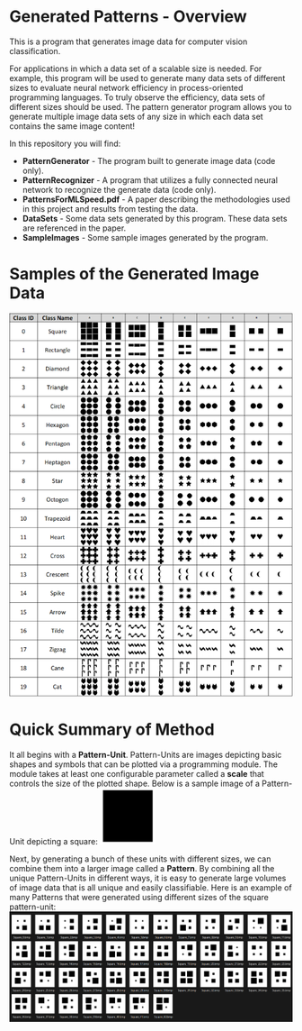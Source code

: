 # Generated Patterns - Overview
This is a program that generates image data for computer vision classification. 

For applications in which a data set of a scalable size is needed. For example, this program will be used to generate many data sets of different sizes to evaluate neural network efficiency in process-oriented programming languages. To truly observe the efficiency, data sets of different sizes should be used. The pattern generator program allows you to generate multiple image data sets of any size in which each data set contains the same image content! 

In this repository you will find:
 * **PatternGenerator** - The program built to generate image data (code only).
 * **PatternRecognizer** - A program that utilizes a fully connected neural network to recognize the generate data (code only).
 * **PatternsForMLSpeed.pdf** - A paper describing the methodologies used in this project and results from testing the data.
 * **DataSets** - Some data sets generated by this program. These data sets are referenced in the paper.
 * **SampleImages** - Some sample images generated by the program. 

# Samples of the Generated Image Data
![Sample images from the generated data set using all 20 programmed classes.](SampleImages/CompleteSampleData.png)

# Quick Summary of Method
It all begins with a **Pattern-Unit**. Pattern-Units are images depicting basic shapes and symbols that can be plotted via a programming module. The module takes at least one configurable parameter called a **scale** that controls the size of the plotted shape. Below is a sample image of a Pattern-Unit depicting a square:
<img src="SampleImages/square_unit.png" width=100 height=100>

Next, by generating a bunch of these units with different sizes, we can combine them into a larger image called a **Pattern**. By combining all the unique Pattern-Units in different ways, it is easy to generate large volumes of image data that is all unique and easily classifiable. Here is an example of many Patterns that were generated using different sizes of the square pattern-unit:
![Square Pattern-Unit](SampleImages/squares.png)
